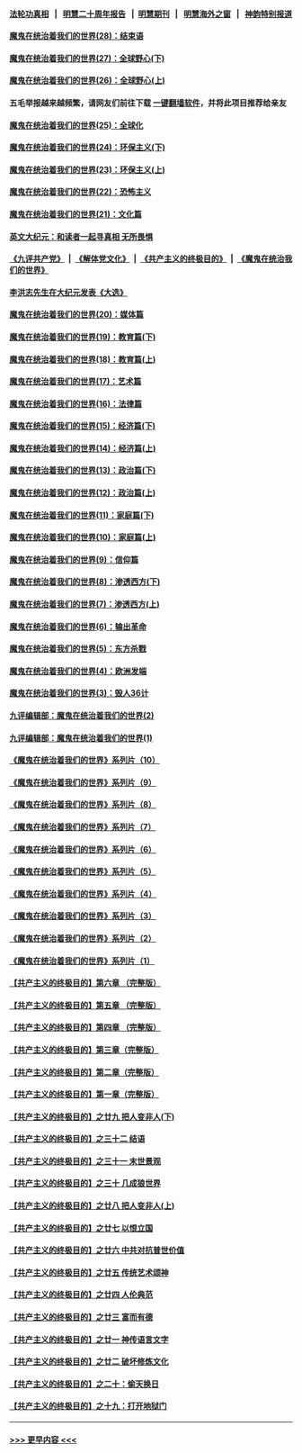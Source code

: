 #### [法轮功真相](https://github.com/gfw-breaker/truth/blob/master/README.md?t=0) &nbsp;&nbsp;|&nbsp;&nbsp; [明慧二十周年报告](https://github.com/gfw-breaker/mh-reports/blob/master/README.md?t=0) &nbsp;&nbsp;|&nbsp;&nbsp;[明慧期刊](https://github.com/gfw-breaker/mh-qikan) &nbsp;&nbsp;|&nbsp;&nbsp; [明慧海外之窗](https://github.com/gfw-breaker/mh-news/blob/master/README.md?t=0) &nbsp;&nbsp;|&nbsp;&nbsp; [神韵特别报道](https://github.com/gfw-breaker/mh-news/blob/master/shenyun.md?t=0)
#### [魔鬼在统治着我们的世界(28)：结束语](../pages/nsc422/n10936246.md?t=07100251) 
#### [魔鬼在统治着我们的世界(27)：全球野心(下)](../pages/nsc422/n10928319.md?t=07100251) 
#### [魔鬼在统治着我们的世界(26)：全球野心(上)](../pages/nsc422/n10900318.md?t=07100251) 
#### 五毛举报越来越频繁，请网友们前往下载 [一键翻墙软件](https://github.com/gfw-breaker/ssr-accounts)，并将此项目推荐给亲友
#### [魔鬼在统治着我们的世界(25)：全球化](../pages/nsc422/n10788205.md?t=07100251) 
#### [魔鬼在统治着我们的世界(24)：环保主义(下)](../pages/nsc422/n10695307.md?t=07100251) 
#### [魔鬼在统治着我们的世界(23)：环保主义(上)](../pages/nsc422/n10688613.md?t=07100251) 
#### [魔鬼在统治着我们的世界(22)：恐怖主义](../pages/nsc422/n10614727.md?t=07100251) 
#### [魔鬼在统治着我们的世界(21)：文化篇](../pages/nsc422/n10597706.md?t=07100251) 
#### [英文大纪元：和读者一起寻真相 无所畏惧](../pages/nsc422/n12542027.md?t=07100251) 
#### [《九评共产党》](https://github.com/begood0513/9ping.md/blob/master/README.md) &nbsp;|&nbsp; [《解体党文化》](../../../../jtdwh.md/blob/master/README.md)  &nbsp;|&nbsp; [《共产主义的终极目的》](../../../../gczydzjmd.md/blob/master/README.md) &nbsp;|&nbsp; [《魔鬼在统治我们的世界》](../../../../mgztzwmdsj.md/blob/master/README.md) 
#### [李洪志先生在大纪元发表《大选》](../pages/nsc422/n12534746.md?t=07100251) 
#### [魔鬼在统治着我们的世界(20)：媒体篇](../pages/nsc422/n10586579.md?t=07100251) 
#### [魔鬼在统治着我们的世界(19)：教育篇(下)](../pages/nsc422/n10564808.md?t=07100251) 
#### [魔鬼在统治着我们的世界(18)：教育篇(上)](../pages/nsc422/n10526970.md?t=07100251) 
#### [魔鬼在统治着我们的世界(17)：艺术篇](../pages/nsc422/n10499093.md?t=07100251) 
#### [魔鬼在统治着我们的世界(16)：法律篇](../pages/nsc422/n10485969.md?t=07100251) 
#### [魔鬼在统治着我们的世界(15)：经济篇(下)](../pages/nsc422/n10469975.md?t=07100251) 
#### [魔鬼在统治着我们的世界(14)：经济篇(上)](../pages/nsc422/n10457370.md?t=07100251) 
#### [魔鬼在统治着我们的世界(13)：政治篇(下)](../pages/nsc422/n10448270.md?t=07100251) 
#### [魔鬼在统治着我们的世界(12)：政治篇(上)](../pages/nsc422/n10444576.md?t=07100251) 
#### [魔鬼在统治着我们的世界(11)：家庭篇(下)](../pages/nsc422/n10440961.md?t=07100251) 
#### [魔鬼在统治着我们的世界(10)：家庭篇(上)](../pages/nsc422/n10435448.md?t=07100251) 
#### [魔鬼在统治着我们的世界(9)：信仰篇](../pages/nsc422/n10432159.md?t=07100251) 
#### [魔鬼在统治着我们的世界(8)：渗透西方(下)](../pages/nsc422/n10429603.md?t=07100251) 
#### [魔鬼在统治着我们的世界(7)：渗透西方(上)](../pages/nsc422/n10426013.md?t=07100251) 
#### [魔鬼在统治着我们的世界(6)：输出革命](../pages/nsc422/n10421536.md?t=07100251) 
#### [魔鬼在统治着我们的世界(5)：东方杀戮](../pages/nsc422/n10417707.md?t=07100251) 
#### [魔鬼在统治着我们的世界(4)：欧洲发端](../pages/nsc422/n10414890.md?t=07100251) 
#### [魔鬼在统治着我们的世界(3)：毁人36计](../pages/nsc422/n10411583.md?t=07100251) 
#### [九评编辑部：魔鬼在统治着我们的世界(2)](../pages/nsc422/n10410036.md?t=07100251) 
#### [九评编辑部：魔鬼在统治着我们的世界(1)](../pages/nsc422/n10406825.md?t=07100251) 
#### [《魔鬼在统治着我们的世界》系列片（10）](../pages/nsc422/n12292670.md?t=07100251) 
#### [《魔鬼在统治着我们的世界》系列片（9）](../pages/nsc422/n12290859.md?t=07100251) 
#### [《魔鬼在统治着我们的世界》系列片（8）](../pages/nsc422/n12287445.md?t=07100251) 
#### [《魔鬼在统治着我们的世界》系列片（7）](../pages/nsc422/n12283425.md?t=07100251) 
#### [《魔鬼在统治着我们的世界》系列片（6）](../pages/nsc422/n12282314.md?t=07100251) 
#### [《魔鬼在统治着我们的世界》系列片（5）](../pages/nsc422/n12281419.md?t=07100251) 
#### [《魔鬼在统治着我们的世界》系列片（4）](../pages/nsc422/n12274024.md?t=07100251) 
#### [《魔鬼在统治着我们的世界》系列片（3）](../pages/nsc422/n12271322.md?t=07100251) 
#### [《魔鬼在统治着我们的世界》系列片（2）](../pages/nsc422/n12269049.md?t=07100251) 
#### [《魔鬼在统治着我们的世界》系列片（1）](../pages/nsc422/n12267575.md?t=07100251) 
#### [【共产主义的终极目的】第六章 （完整版）](../pages/nsc422/n11428913.md?t=07100251) 
#### [【共产主义的终极目的】第五章 （完整版）](../pages/nsc422/n11428912.md?t=07100251) 
#### [【共产主义的终极目的】第四章 （完整版）](../pages/nsc422/n11428907.md?t=07100251) 
#### [【共产主义的终极目的】第三章（完整版）](../pages/nsc422/n11428848.md?t=07100251) 
#### [【共产主义的终极目的】第二章（完整版）](../pages/nsc422/n11428831.md?t=07100251) 
#### [【共产主义的终极目的】第一章（完整版）](../pages/nsc422/n11417651.md?t=07100251) 
#### [【共产主义的终极目的】之廿九 把人变非人(下)](../pages/nsc422/n11344140.md?t=07100251) 
#### [【共产主义的终极目的】之三十二 结语](../pages/nsc422/n11360535.md?t=07100251) 
#### [【共产主义的终极目的】之三十一 末世景观](../pages/nsc422/n11351129.md?t=07100251) 
#### [【共产主义的终极目的】之三十 几成狼世界](../pages/nsc422/n11348280.md?t=07100251) 
#### [【共产主义的终极目的】之廿八 把人变非人(上)](../pages/nsc422/n11340492.md?t=07100251) 
#### [【共产主义的终极目的】之廿七 以恨立国](../pages/nsc422/n11336944.md?t=07100251) 
#### [【共产主义的终极目的】之廿六 中共对抗普世价值](../pages/nsc422/n11324785.md?t=07100251) 
#### [【共产主义的终极目的】之廿五 传统艺术颂神](../pages/nsc422/n11296396.md?t=07100251) 
#### [【共产主义的终极目的】之廿四 人伦典范](../pages/nsc422/n11296397.md?t=07100251) 
#### [【共产主义的终极目的】之廿三 富而有德](../pages/nsc422/n11283598.md?t=07100251) 
#### [【共产主义的终极目的】之廿一 神传语言文字](../pages/nsc422/n11263265.md?t=07100251) 
#### [【共产主义的终极目的】之廿二 破坏修炼文化](../pages/nsc422/n11245728.md?t=07100251) 
#### [【共产主义的终极目的】之二十：偷天换日](../pages/nsc422/n11238846.md?t=07100251) 
#### [【共产主义的终极目的】之十九：打开地狱门](../pages/nsc422/n11206376.md?t=07100251) 

----
#### [ >>> 更早内容 <<< ](../indexes/nsc422-earlier.md)
